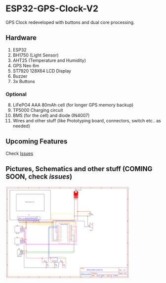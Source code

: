 # ESP32-GPS-Clock-V2
 GPS Clock redeveloped with buttons and dual core processing.

## Hardware
1. ESP32
2. BH1750 (Light Sensor)
3. AHT25 (Temperature and Humidity)
4. GPS Neo 6m 
5. ST7920 128X64 LCD Display
6. Buzzer 
7. 3x Buttons

### Optional
8. LiFePO4 AAA 80mAh cell (for longer GPS memory backup)
9. TP5000 Charging circuit
10. BMS (for the cell) and diode (IN4007)
11. Wires and other stuff (like Prototyping board, connectors, switch etc.. as needed)

## Upcoming Features
Check [Issues](https://github.com/KamadoTanjiro-beep/ESP32-GPS-Clock-V2/issues)

## Pictures, Schematics and other stuff (COMING SOON, check ***issues***)
<img src="https://github.com/KamadoTanjiro-beep/ESP32-GPS-Clock-V2/blob/main/schematics/Schematic_ESP32-GPS-CLOCK-V2_2024-11-20.png" alt="Schematics" width="400" height="300">
